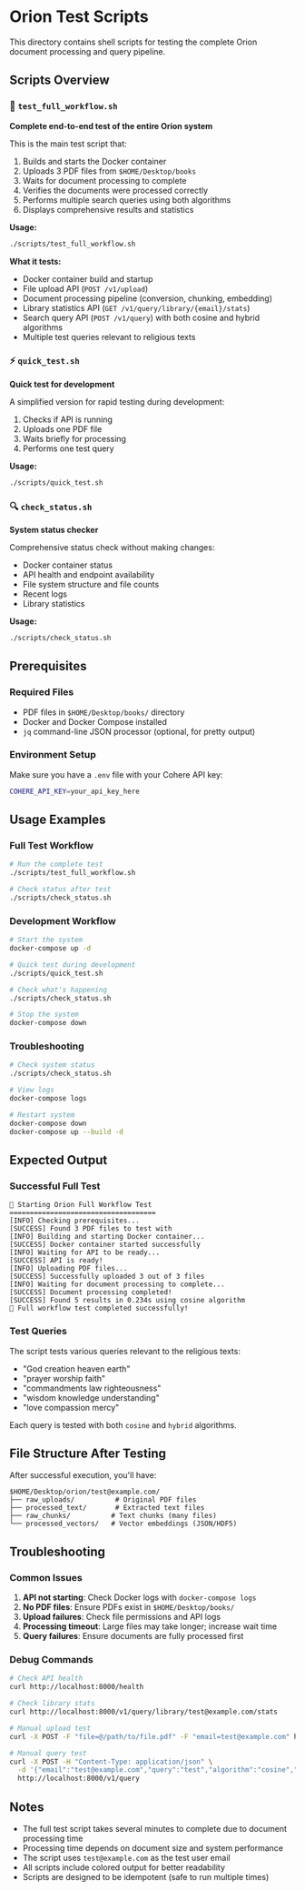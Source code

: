 # Orion Test Scripts

This directory contains shell scripts for testing the complete Orion document processing and query pipeline.

## Scripts Overview

### 🚀 `test_full_workflow.sh`

**Complete end-to-end test of the entire Orion system**

This is the main test script that:

1. Builds and starts the Docker container
2. Uploads 3 PDF files from `$HOME/Desktop/books`
3. Waits for document processing to complete
4. Verifies the documents were processed correctly
5. Performs multiple search queries using both algorithms
6. Displays comprehensive results and statistics

**Usage:**

```bash
./scripts/test_full_workflow.sh
```

**What it tests:**

- Docker container build and startup
- File upload API (`POST /v1/upload`)
- Document processing pipeline (conversion, chunking, embedding)
- Library statistics API (`GET /v1/query/library/{email}/stats`)
- Search query API (`POST /v1/query`) with both cosine and hybrid algorithms
- Multiple test queries relevant to religious texts

### ⚡ `quick_test.sh`

**Quick test for development**

A simplified version for rapid testing during development:

1. Checks if API is running
2. Uploads one PDF file
3. Waits briefly for processing
4. Performs one test query

**Usage:**

```bash
./scripts/quick_test.sh
```

### 🔍 `check_status.sh`

**System status checker**

Comprehensive status check without making changes:

- Docker container status
- API health and endpoint availability
- File system structure and file counts
- Recent logs
- Library statistics

**Usage:**

```bash
./scripts/check_status.sh
```

## Prerequisites

### Required Files

- PDF files in `$HOME/Desktop/books/` directory
- Docker and Docker Compose installed
- `jq` command-line JSON processor (optional, for pretty output)

### Environment Setup

Make sure you have a `.env` file with your Cohere API key:

```bash
COHERE_API_KEY=your_api_key_here
```

## Usage Examples

### Full Test Workflow

```bash
# Run the complete test
./scripts/test_full_workflow.sh

# Check status after test
./scripts/check_status.sh
```

### Development Workflow

```bash
# Start the system
docker-compose up -d

# Quick test during development
./scripts/quick_test.sh

# Check what's happening
./scripts/check_status.sh

# Stop the system
docker-compose down
```

### Troubleshooting

```bash
# Check system status
./scripts/check_status.sh

# View logs
docker-compose logs

# Restart system
docker-compose down
docker-compose up --build -d
```

## Expected Output

### Successful Full Test

```
🚀 Starting Orion Full Workflow Test
====================================
[INFO] Checking prerequisites...
[SUCCESS] Found 3 PDF files to test with
[INFO] Building and starting Docker container...
[SUCCESS] Docker container started successfully
[INFO] Waiting for API to be ready...
[SUCCESS] API is ready!
[INFO] Uploading PDF files...
[SUCCESS] Successfully uploaded 3 out of 3 files
[INFO] Waiting for document processing to complete...
[SUCCESS] Document processing completed!
[SUCCESS] Found 5 results in 0.234s using cosine algorithm
🎉 Full workflow test completed successfully!
```

### Test Queries

The script tests various queries relevant to the religious texts:

- "God creation heaven earth"
- "prayer worship faith"
- "commandments law righteousness"
- "wisdom knowledge understanding"
- "love compassion mercy"

Each query is tested with both `cosine` and `hybrid` algorithms.

## File Structure After Testing

After successful execution, you'll have:

```
$HOME/Desktop/orion/test@example.com/
├── raw_uploads/          # Original PDF files
├── processed_text/       # Extracted text files
├── raw_chunks/          # Text chunks (many files)
└── processed_vectors/   # Vector embeddings (JSON/HDF5)
```

## Troubleshooting

### Common Issues

1. **API not starting**: Check Docker logs with `docker-compose logs`
2. **No PDF files**: Ensure PDFs exist in `$HOME/Desktop/books/`
3. **Upload failures**: Check file permissions and API logs
4. **Processing timeout**: Large files may take longer; increase wait time
5. **Query failures**: Ensure documents are fully processed first

### Debug Commands

```bash
# Check API health
curl http://localhost:8000/health

# Check library stats
curl http://localhost:8000/v1/query/library/test@example.com/stats

# Manual upload test
curl -X POST -F "file=@/path/to/file.pdf" -F "email=test@example.com" http://localhost:8000/v1/upload

# Manual query test
curl -X POST -H "Content-Type: application/json" \
  -d '{"email":"test@example.com","query":"test","algorithm":"cosine","limit":5}' \
  http://localhost:8000/v1/query
```

## Notes

- The full test script takes several minutes to complete due to document processing time
- Processing time depends on document size and system performance
- The script uses `test@example.com` as the test user email
- All scripts include colored output for better readability
- Scripts are designed to be idempotent (safe to run multiple times)
